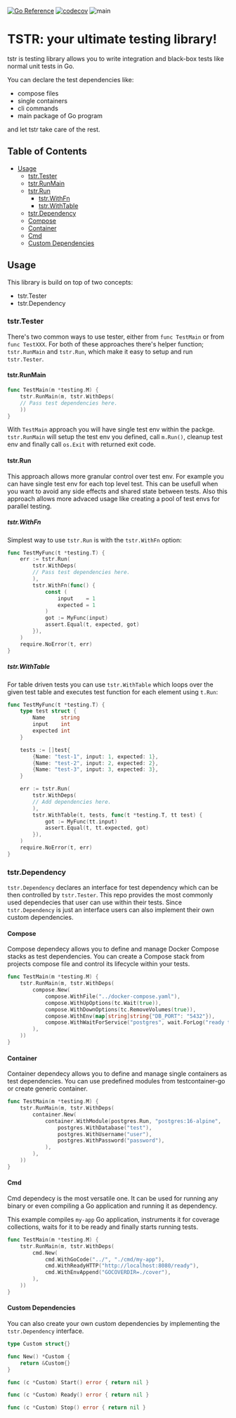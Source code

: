 [![Go Reference](https://pkg.go.dev/badge/github.com/go-tstr/tstr.svg)](https://pkg.go.dev/github.com/go-tstr/tstr) [![codecov](https://codecov.io/github/go-tstr/tstr/graph/badge.svg?token=H3u7Ui9PfC)](https://codecov.io/github/go-tstr/tstr) ![main](https://github.com/go-tstr/tstr/actions/workflows/go.yaml/badge.svg?branch=main)

# TSTR: your ultimate testing library!

tstr is testing library allows you to write integration and black-box tests like normal unit tests in Go.

You can declare the test dependencies like:

- compose files
- single containers
- cli commands
- main package of Go program

and let tstr take care of the rest.

## Table of Contents

- [Usage](#usage)
  - [tstr.Tester](#tstrtester)
  - [tstr.RunMain](#tstrrunmain)
  - [tstr.Run](#tstrrun)
    - [tstr.WithFn](#tstrwithfn)
    - [tstr.WithTable](#tstrwithtable)
  - [tstr.Dependency](#tstrdependency)
  - [Compose](#compose)
  - [Container](#container)
  - [Cmd](#cmd)
  - [Custom Dependencies](#custom-dependencies)

## Usage

This library is build on top of two concepts:

- tstr.Tester
- tstr.Dependency

### tstr.Tester

There's two common ways to use tester, either from `func TestMain` or from `func TestXXX`. For both of these approaches there's helper function; `tstr.RunMain` and `tstr.Run`, which make it easy to setup and run `tstr.Tester`.

#### tstr.RunMain

```go
func TestMain(m *testing.M) {
	tstr.RunMain(m, tstr.WithDeps(
    // Pass test dependencies here.
    ))
}
```

With `TestMain` approach you will have single test env within the packge.
`tstr.RunMain` will setup the test env you defined, call `m.Run()`, cleanup test env and finally call `os.Exit` with returned exit code.

#### tstr.Run

This approach allows more granular control over test env. For example you can have single test env for each top level test. This can be usefull when you want to avoid any side effects and shared state between tests. Also this approach allows more advaced usage like creating a pool of test envs for parallel testing.

##### tstr.WithFn

Simplest way to use `tstr.Run` is with the `tstr.WithFn` option:

```go
func TestMyFunc(t *testing.T) {
	err := tstr.Run(
		tstr.WithDeps(
		// Pass test dependencies here.
		),
		tstr.WithFn(func() {
			const (
				input    = 1
				expected = 1
			)
			got := MyFunc(input)
			assert.Equal(t, expected, got)
		}),
	)
	require.NoError(t, err)
}
```

##### tstr.WithTable

For table driven tests you can use `tstr.WithTable` which loops over the given test table and executes test function for each element using `t.Run`:

```go
func TestMyFunc(t *testing.T) {
	type test struct {
		Name     string
		input    int
		expected int
	}

	tests := []test{
		{Name: "test-1", input: 1, expected: 1},
		{Name: "test-2", input: 2, expected: 2},
		{Name: "test-3", input: 3, expected: 3},
	}

	err := tstr.Run(
		tstr.WithDeps(
		// Add dependencies here.
		),
		tstr.WithTable(t, tests, func(t *testing.T, tt test) {
			got := MyFunc(tt.input)
			assert.Equal(t, tt.expected, got)
		}),
	)
	require.NoError(t, err)
}
```

### tstr.Dependency

`tstr.Dependency` declares an interface for test dependency which can be then controlled by `tstr.Tester`. This repo provides the most commonly used dependecies that user can use within their tests. Since `tstr.Dependency` is just an interface users can also implement their own custom dependencies.

#### Compose

Compose dependecy allows you to define and manage Docker Compose stacks as test dependencies. You can create a Compose stack from projects compose file and control its lifecycle within your tests.

```go
func TestMain(m *testing.M) {
	tstr.RunMain(m, tstr.WithDeps(
		compose.New(
			compose.WithFile("../docker-compose.yaml"),
			compose.WithUpOptions(tc.Wait(true)),
			compose.WithDownOptions(tc.RemoveVolumes(true)),
			compose.WithEnv(map[string]string{"DB_PORT": "5432"}),
			compose.WithWaitForService("postgres", wait.ForLog("ready to accept connections")),
		),
	))
}
```

#### Container

Container dependecy allows you to define and manage single containers as test dependencies. You can use predefined modules from testcontainer-go or create generic container.

```go
func TestMain(m *testing.M) {
	tstr.RunMain(m, tstr.WithDeps(
		container.New(
			container.WithModule(postgres.Run, "postgres:16-alpine",
				postgres.WithDatabase("test"),
				postgres.WithUsername("user"),
				postgres.WithPassword("password"),
			),
		),
	))
}
```

#### Cmd

Cmd dependecy is the most versatile one. It can be used for running any binary or even compiling a Go application and running it as dependency.

This example compiles `my-app` Go application, instruments it for coverage collections, waits for it to be ready and finally starts running tests.

```go
func TestMain(m *testing.M) {
	tstr.RunMain(m, tstr.WithDeps(
		cmd.New(
			cmd.WithGoCode("../", "./cmd/my-app"),
			cmd.WithReadyHTTP("http://localhost:8080/ready"),
			cmd.WithEnvAppend("GOCOVERDIR=./cover"),
		),
	))
}
```

#### Custom Dependencies

You can also create your own custom dependencies by implementing the `tstr.Dependency` interface.

```go
type Custom struct{}

func New() *Custom {
	return &Custom{}
}

func (c *Custom) Start() error { return nil }

func (c *Custom) Ready() error { return nil }

func (c *Custom) Stop() error { return nil }
```
